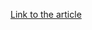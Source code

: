[Link to the article](https://www.malwarebytes.com/blog/news/2024/12/tiktok-ban-in-us-company-seeks-emergency-injunction-to-prevent-it)
